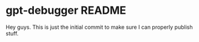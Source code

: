 # gpt-debugger README

Hey guys. This is just the initial commit to make sure I can properly publish stuff.